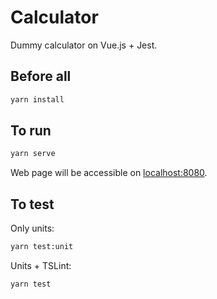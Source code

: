 # Calculator

Dummy calculator on Vue.js + Jest.

## Before all

```bash
yarn install
```

## To run

```bash
yarn serve
```

Web page will be accessible on [localhost:8080](localhost:8080).

## To test

Only units:

```bash
yarn test:unit
```

Units + TSLint:

```bash
yarn test
```
